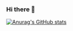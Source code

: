 ### Hi there 👋

[![Anurag's GitHub stats](https://github-readme-stats.vercel.app/api?username=1261385937&show_icons=true&theme=radical)](https://github.com/anuraghazra/github-readme-stats)

<!--
**1261385937/1261385937** is a ✨ _special_ ✨ repository because its `README.md` (this file) appears on your GitHub profile.

Here are some ideas to get you started:

- 🔭 I’m currently working on ...
- 🌱 I’m currently learning ...
- 👯 I’m looking to collaborate on ...
- 🤔 I’m looking for help with ...
- 💬 Ask me about ...
- 📫 How to reach me: ...
- 😄 Pronouns: ...
- ⚡ Fun fact: ...
-->

